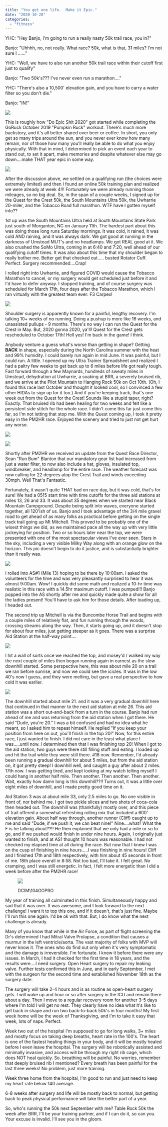 ```yaml
---
title: "You get one life.  Make it Epic."
date: "2020-10-28"
categories: 
  - "fitness"
---
```


YHC: "Hey Banjo, I'm going to run a really nasty 50k trail race, you in?"

Banjo: "Uhhhh, no, not really. What race? 50k, what is that, 31 miles? I'm not sure I ......"

YHC: "Well, we have to also run another 50k trail race within their cutoff first just to qualify"

Banjo: "Two 50k's??? I've never even run a marathon...."

YHC: "There's also a 10,500' elevation gain, and you have to carry a water filter so you don't die."

Banjo: "IN!"

![](images/DES-Banner-1024x336.jpg)

This is roughly how "Do Epic Shit 2020" got started while completing the GoRuck October 2019 "Pumpkin Ruck" workout. There's much more backstory, and it's all better shared over beer or coffee. In short, you only get so many trips around the sun, and you never ever know how many remain, nor of those how many you'll really be able to do what you enjoy physically. With that in mind, I determined to pick an event each year to stand out, to set it apart, make memories and despite whatever else may go down....make THAT year epic in some way.

![](images/pumpkin-ruck-1024x770.jpg)

After the discussion above, we settled on a qualifying run (the choices were extremely limited) and then I found an online 50k training plan and realized we were already at week 4!!! Fortunately we were already running those mileages, so no big deal. So, in the span of a couple weeks, I signed up for the Quest for the Crest 50k, the South Mountains Ultra 50k, the Uwharrie 20-miler, and the Tobacco Road full marathon. WTF have I gotten myself into??

1st up was the South Mountains Ultra held at South Mountains State Park just south of Morganton, NC on January 11th. The hardest part about this was doing those long runs Saturday mornings. It was cold, it rained, it was cold AND raining, and it was always dark. We got good at running in the darkness of Umstead MUT's and no headlamps. We got REAL good at it. We also crushed the SoMo Ultra, coming in at 6:40 and 7:20, well ahead of our qualifying cutoff times. It was also about this time that my shoulder began to really bother me. Better get that checked out..... busted Rotator Cuff. Perfect. Surgery recommended....Crap!

I rolled right into Uwharrie, and figured COVID would cause the Tobacco Marathon to cancel, or my surgery would get scheduled just before it and I'd have to defer anyway. I stopped training, and of course surgery was scheduled for March 17th, four days after the Tobacco Marathon, which I ran virtually with the greatest team ever: F3 Carpex!

![](images/Shoulder.jpg)

Shoulder surgery is apparently known for a painful, lengthy recovery. I'm talking 10+ weeks of no running. Doing a pushup is more like 16 weeks, and unassisted pullups - 9 months. There's no way I can run the Quest for the Crest in May. But, 2020 gonna 2020, ya'll! Quest for the Crest gets rescheduled to October 17th! Hell yes! I'm back in the game! I think.

Anybody venture a guess what's worse than getting in shape? Getting **BACK** in shape, especially during the North Carolina summer with the heat and 99% humidity. I could barely run again in mid June. It was painful, but I could run. A little. I opened up my Ultra Trainer Spreadsheet and realized I had a paltry few weeks to get back up to 6 miles before life got really tough. Fast forward through a few Maynards, hundreds of sweaty miles in Umstead, dehydration at Uwharrie, a soaking at BRR, a severely bruised rib, and we arrive at the Pilot Mountain to Hanging Rock 50k on Oct 10th. (Oh, I found this race last October and thought it looked cool, so I convinced a few other HIDAs to sign up for it too.) And if you're keeping track, that's one week out from the Quest for the Crest! Sounds like a stupid taper, right? Exactly. That bruised rib had been healing for two weeks and felt like a persistent side stitch for the whole race. I didn't come this far just come this far, so I'm not letting that stop me. With the Quest coming up, I took it pretty easy in the PM2HR race. Enjoyed the scenery and tried to just not get hurt any worse.

![](https://slack-imgs.com/?c=1&o1=ro&url=https%3A%2F%2Fscontent-ort2-1.xx.fbcdn.net%2Fv%2Ft1.0-9%2F121307486_3727668447256740_7339618060057283206_o.jpg%3F_nc_cat%3D106%26_nc_sid%3D0debeb%26_nc_ohc%3DSMeg4SrQwHUAX96Wg7k%26_nc_ht%3Dscontent-ort2-1.xx%26oh%3D24b05f59f40e7d8a25da629f9c043dfd%26oe%3D5FAB6591)

![](images/PM2HR-1024x768.jpg)

Shortly after PM2HR we received an update from the Quest Race Director, Sean "Run Bum" Blanton that our mandatory gear list had increased from just a water filter, to now also include a hat, gloves, insulated top, windbreaker, and headlamp for the entire race. The weather forecast was now calling for 22 degrees atop the Crest Trail and winds exceeding 30mph. Well That's Fantastic.

Fortunately, it wasn't quite THAT bad on race day, but it was cold, that's for sure! We had a 0515 start time with time cutoffs for the three aid stations at miles 13, 26 and 33. It was about 35 degrees when we started near Black Mountain Campground. Despite being split into waves, everyone started together, all 120'ish of us. Banjo and I took advantage of the 3/4 mile gravel road to get ahead of as many folks as practical before getting on the single track trail going up Mt Mitchell. This proved to be probably one of the wisest things we did, as we maintained pace all the way up with very little jockeying for position. Two or so hours later near the top, we were presented with one of the most spectacular views I've ever seen. Stars in the sky, including a very visible Milky Way along with an orange glow on the horizon. This pic doesn't begin to do it justice, and is substantially brighter than it really was.

![](images/Quest-3.jpg)

I rolled into AS#1 (Mile 13) hoping to be there by 10:00am. I asked the volunteers for the time and was very pleasantly surprised to hear it was almost 9:00am. Wow! I quickly did some math and realized a 10-hr time was realistic in this race with a 14.5hr maximum cutoff. I was pumped!!! Banjo popped into the AS shortly after me and quickly made quite a show for all the ladies present! You'll have to ask him for those details. After loading up, I headed out.

The second trip up Mitchell is via the Buncombe Horse Trail and begins with a couple miles of relatively flat, and fun running through the woods, crossing streams along the way. Then, it starts going up, and it doesn't stop for about four miles, just getting steeper as it goes. There was a surprise Aid Station at the half-way point....

![](images/Sasquatch-1-576x1024.jpg)

I hit a wall of sorts once we reached the top, and mosey'd / walked my way the next couple of miles then began running again in earnest as the slow downhill started. Some perspective here, this was about mile 20 on a trail we ran before sunrise, and now we could see the icicles. It was in the low 40's now I guess, and they were melting, but gave a real perspective to how cold it was earlier.

![](images/Icicles-1024x768.jpg)

The downhill started about mile 21. and it was a very gradual downhill here that continued in that manner to the next aid station at mile 26. This aid station was a short out-and-back from a turn in the course. Banjo had run ahead of me and was returning from the aid station when I got there. He said "Dude, you're 20." I was a bit confused and had no idea what he meant, so I asked him to repeat himself. He replied "If you keep your position from here on out, you'll finish in the top 20!" Now, for this entire race, I just wanted to finish. I did not care in the least what place I was.....until now. I determined then that I was finishing top 20! When I got to the aid station, two guys were there still filling stuff and eating. I loaded up and hit the trail while they were still there. #18 now. Remember, I'd already been running a gradual downhill for about 5 miles, but from the aid station on, it got pretty steep! I downhill well, and caught a guy after about 2 miles. 17th now. I was getting tired, and kept looking at my watch telling myself I could hang in another half mile. Then another. Then another. Then another. Wait, exactly how damn long is this downhill??!! Turns out, it was a little over eight miles of downhill, and I made pretty good time on it.

Aid Station 3 was at about mile 33, only 2.5 miles to go. No one visible in front of, nor behind me. I got two pickle slices and two shots of coca-cola then headed out. The downhill was (thankfully) mostly over, and this piece of trail offered a somewhat refreshing rolling mix that included a 600' elevation gain. About half way through, another runner (Cliff) caught up to me and said "Dude, if we push it, we can beat nine!" Nine....what? What the F is he talking about??!! He then explained that we only had a mile or so to go, and if we pushed would finish in under nine hours. Again, I originally just wanted to finish, and at AS1 thought 10 hours was reasonable. I had not checked my elapsed time at all during the race. But now that I knew I was on the cusp of finishing in nine hours.....I was finishing in nine hours! Cliff and I finished 17th and 18th respectively, with him about 45 seconds in front of me. 18th place overall in 8:58. Not too bad, I'll take it. I felt great. No cramping, and I was still energetic. In fact, I felt more energetic than I did a week before after the PM2HR race!

<figure>

![](images/Crest-Trail-Fog-1-1024x768.jpg)

<figcaption>

DCIM\\104GOPRO

</figcaption>

</figure>

My year of training all culminated in this finish. Simultaneously happy and sad that it was over. It was awesome, and I look forward to the next challenge! I want it to top this one, and if it doesn't, that's just fine. Maybe I'll run this one again. I'd be ok with that. But, I do know what the next challenge is already.

Many of you know that while in the Air Force, as part of flight screening the Dr's determined I had Mitral Valve Prolapse, a condition that causes a murmur in the left ventricle/aorta. The vast majority of folks with MVP will never know it. The ones who do find out only when it's very symptomatic and the damage is irreversible. I'm fortunate. I knew it before there were any issues. In March, I had it checked for the first time in 18 years, and the results were....I need surgery. Open Heart surgery to repair my leaking valve. Further tests confirmed this in June, and in early September, I met with the surgeon for the second time and established November 18th as the surgery date.

The surgery will take 2-4 hours and is as routine as open-heart surgery gets. I will wake up and hour or so after surgery in the ICU and remain there about a day. Then I move to a regular recovery room for another 3-5 days where I'm told I will get no rest. They clearly have no idea what it's like to get back in shape and run two back-to-back 50k's in four months! My first week home will be the week of Thanksgiving, and I'm to take it easy that week, lots of naps. Perfect.

Week two out of the hospital I'm supposed to go for long walks, 3+ miles and mostly focus on taking deep breaths, heart rate in the 100's. The heart is one of the fastest healing things in your body, and it will be mostly healed before I even leave the hospital. The surgery will be robotically assisted and minimally invasive, and access will be through my right rib cage, which does NOT heal quickly. So. breathing will be painful. No worries, remember that deeply bruised rib I mentioned? Every breath has been painful for the last three weeks! No problem, just more training.

Week three home from the hospital, I'm good to run and just need to keep my heart rate below 140 average.

6-8 weeks after surgery and life will be mostly back to normal, but getting back to peak physical performance will take the better part of a year.

So, who's running the 50k next September with me? Table Rock 50k the week after BRR, I'll be your training partner, and if I can do it, so can you. Your excuse is invalid. I'll see you in the gloom.
